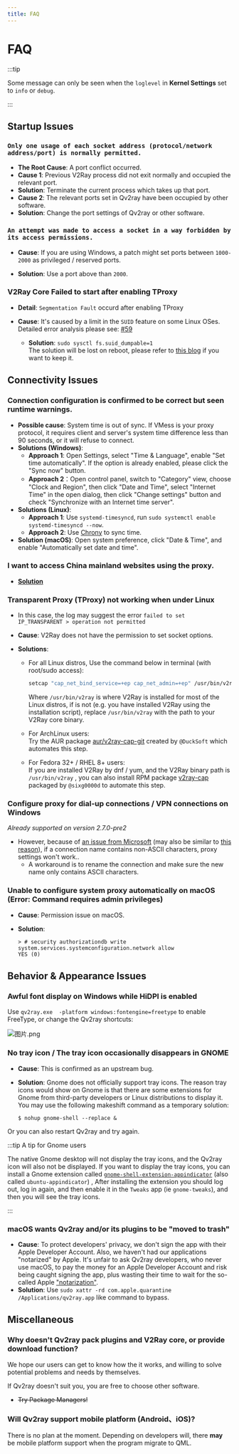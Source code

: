 ```yaml
---
title: FAQ
---
```


# FAQ

:::tip

Some message can only be seen when the `loglevel` in **Kernel Settings** set to `info` or `debug`.

:::

## Startup Issues

### `Only one usage of each socket address (protocol/network address/port) is normally permitted.`

- **The Root Cause**: A port conflict occurred.
- **Cause 1**: Previous V2Ray process did not exit normally and occupied the relevant port.
- **Solution**: Terminate the current process which takes up that port.
- **Cause 2**: The relevant ports set in Qv2ray have been occupied by other software.
- **Solution**: Change the port settings of Qv2ray or other software.

### `An attempt was made to access a socket in a way forbidden by its access permissions.`

- **Cause**: If you are using Windows, a patch might set ports between `1000-2000` as privileged / reserved ports.

- **Solution**: Use a port above than `2000`.

### V2Ray Core Failed to start after enabling TProxy

- **Detail**: `Segmentation Fault` occurd after enabling TProxy

- **Cause**: It's caused by a limit in the `SUID` feature on some Linux OSes. Detailed error analysis please see: [#59](https://github.com/Qv2ray/Qv2ray/issues/59)
  - **Solution**: `sudo sysctl fs.suid_dumpable=1`  
    The solution will be lost on reboot, please refer to [this blog](http://ssdxiao.github.io/linux/2017/03/20/Sysctl-not-applay-on-boot.html) if you want to keep it.

## Connectivity Issues

### Connection configuration is confirmed to be correct but seen runtime warnings.

- **Possible cause**: System time is out of sync. If VMess is your proxy protocol, it requires client and server's system time difference less than 90 seconds, or it will refuse to connect.
- **Solutions (Windows)**:
  - **Approach 1**: Open Settings, select "Time & Language", enable "Set time automatically". If the option is already enabled, please click the "Sync now" button.
  - **Approach 2**：Open control panel, switch to "Category" view, choose "Clock and Region", then click "Date and Time", select "Internet Time" in the open dialog, then click "Change settings" button and check "Synchronize with an Internet time server".
- **Solutions (Linux)**:
  - **Approach 1**: Use `systemd-timesyncd`, run `sudo systemctl enable systemd-timesyncd --now`.
  - **Approach 2**: Use [Chrony](https://www.chrony.tuxfamily.org) to sync time.
- **Solution (macOS)**: Open system preference, click "Date & Time", and enable "Automatically set date and time".
<!-- TODO: need to check for button and option names in macOS -->

### I want to access China mainland websites using the proxy.

- [**Solution**](../getting-started/step5.md#tweaking-routing-schemes)

### Transparent Proxy (TProxy) not working when under Linux

- In this case, the log may suggest the error `failed to set IP_TRANSPARENT > operation not permitted`

- **Cause**: V2Ray does not have the permission to set socket options.

- **Solutions**:

  - For all Linux distros, Use the command below in terminal (with root/sudo access):

    ```bash
    setcap "cap_net_bind_service=+ep cap_net_admin=+ep" /usr/bin/v2ray
    ```

    Where `/usr/bin/v2ray` is where V2Ray is installed for most of the Linux distros, if is not (e.g. you have installed V2Ray using the installation script), replace `/usr/bin/v2ray` with the path to your V2Ray core binary.

  - For ArchLinux users:  
    Try the AUR package [aur/v2ray-cap-git](https://aur.archlinux.org/packages/v2ray-cap-git/) created by `@DuckSoft` which automates this step.

  - For Fedora 32+ / RHEL 8+ users:  
    If you are installed V2Ray by dnf / yum, and the V2Ray binary path is `/usr/bin/v2ray` , you can also install RPM package [v2ray-cap](https://copr.fedorainfracloud.org/coprs/sixg0000d/v2ray/) packaged by `@sixg0000d` to automate this step.

### Configure proxy for dial-up connections / VPN connections on Windows

*Already supported on version 2.7.0-pre2*

- However, because of [an issue from Microsoft](https://support.microsoft.com/en-us/topic/cannot-configure-proxy-settings-if-a-vpn-connection-name-contains-non-ascii-characters-2c648407-bb72-5600-3126-8c721bc91b70) (may also be similar to [this reason](https://github.com/shadowsocks/shadowsocks-windows/issues/1116#issuecomment-294075565)), if a connection name contains non-ASCII characters, proxy settings won't work..
  - A workaround is to rename the connection and make sure the new name only contains ASCII characters.

### Unable to configure system proxy automatically on macOS (Error: Command requires admin privileges)

- **Cause**: Permission issue on macOS.
- **Solution**:

    ```shell
    > # security authorizationdb write system.services.systemconfiguration.network allow
    YES (0)
    ```

## Behavior & Appearance Issues

### Awful font display on Windows while HiDPI is enabled

Use `qv2ray.exe  -platform windows:fontengine=freetype` to enable FreeType, or change the Qv2ray shortcuts:

![图片.png](https://i.loli.net/2021/06/06/5IEM3HT1Vplnz8f.png)

### No tray icon / The tray icon occasionally disappears in GNOME

- **Cause**: This is confirmed as an upstream bug.
- **Solution**: Gnome does not officially support tray icons. The reason tray icons would show on Gnome is that there are some extensions for Gnome from third-party developers or Linux distributions to display it. You may use the following makeshift command as a temporary solution:

	```shell
	$ nohup gnome-shell --replace &
	```

Or you can also restart Qv2ray and try again.

:::tip A tip for Gnome users

The native Gnome desktop will not display the tray icons, and the Qv2ray icon will also not be displayed. If you want to display the tray icons, you can install a Gnome extension called [`gnome-shell-extension-appindicator`](https://github.com/ubuntu/gnome-shell-extension-appindicator) (also called `ubuntu-appindicator`) , After installing the extension you should log out, log in again, and then enable it in the `Tweaks` app (ie `gnome-tweaks`), and then you will see the tray icons.

:::

### macOS wants Qv2ray and/or its plugins to be "moved to trash"

- **Cause**: To protect developers' privacy, we don't sign the app with their Apple Developer Account. Also, we haven't had our applications "notarized" by Apple. It's unfair to ask Qv2ray developers, who never use macOS, to pay the money for an Apple Developer Account and risk being caught signing the app, plus wasting their time to wait for the so-called Apple ["notarization"](https://krita.org/en/item/first-notarized-macos-build-of-krita/).
- **Solution**: Use `sudo xattr -rd com.apple.quarantine /Applications/qv2ray.app` like command to bypass.



## Miscellaneous

### Why doesn't Qv2ray pack plugins and V2Ray core, or provide download function?

We hope our users can get to know how the it works, and willing to solve potential problems and needs by themselves.

If Qv2ray doesn't suit you, you are free to choose other software.

- ~~Try Package Managers!~~

### Will Qv2ray support mobile platform (Android、iOS)?

There is no plan at the moment. Depending on developers will, there **may** be mobile platform support when the program migrate to QML.
